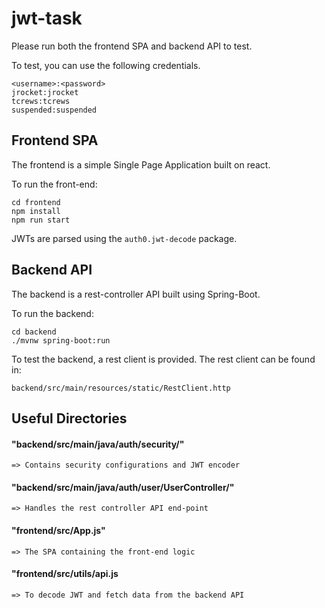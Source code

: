 # jwt-task
Please run both the frontend SPA and backend API to test.

To test, you can use the following credentials.
```
<username>:<password>
jrocket:jrocket
tcrews:tcrews
suspended:suspended
```

## Frontend SPA
The frontend is a simple Single Page Application built on react. 

To run the front-end:
```
cd frontend
npm install
npm run start
```
JWTs are parsed using the `auth0.jwt-decode` package.

## Backend API
The backend is a rest-controller API built using Spring-Boot.

To run the backend:
```
cd backend
./mvnw spring-boot:run
```

To test the backend, a rest client is provided. The rest client can be found in:
```
backend/src/main/resources/static/RestClient.http
```

## Useful Directories

#### "backend/src/main/java/auth/security/" 
	
	=> Contains security configurations and JWT encoder 

#### "backend/src/main/java/auth/user/UserController/"

 	=> Handles the rest controller API end-point

#### "frontend/src/App.js"

	=> The SPA containing the front-end logic

#### "frontend/src/utils/api.js

	=> To decode JWT and fetch data from the backend API

